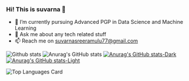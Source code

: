 ### Hi! This is suvarna 👋

- 🌱 I’m currently pursuing Advanced PGP in Data Science and Machine Learning
- 💬 Ask me about any tech related stuff
- 📫 Reach me on suvarnasreeramulu77@gmail.com



![Github stats](https://github-readme-stats.vercel.app/api?username=Suvarna1srinivaS&theme=highcontrast&show_icons=true&count_private=true)
![Anurag's GitHub stats](https://github-readme-stats.vercel.app/api?username=Suvarna1srinivaS&show_icons=true&bg_color=00000000)
[![Anurag's GitHub stats-Dark](https://github-readme-stats.vercel.app/api?username=Suvarna1srinivaS&show_icons=true&theme=dark#gh-dark-mode-only)](https://github.com/anuraghazra/github-readme-stats#gh-dark-mode-only)
[![Anurag's GitHub stats-Light](https://github-readme-stats.vercel.app/api?username=Suvarna1srinivaS&show_icons=true&theme=default#gh-light-mode-only)](https://github.com/anuraghazra/github-readme-stats#gh-light-mode-only)


![Top Languages Card](https://github-readme-stats.vercel.app/api/top-langs/?username=Suvarna1srinivaS)

